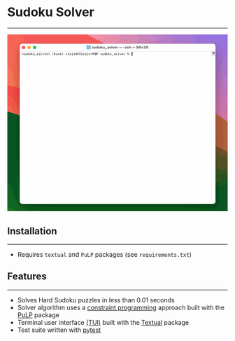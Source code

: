 # Sudoku Solver #

---

![sudoku.gif](sudoku.gif)

## Installation ##

---

- Requires `textual` and `PuLP` packages (see `requirements.txt`)

## Features ##

---

- Solves Hard Sudoku puzzles in less than 0.01 seconds
- Solver algorithm uses a [constraint programming](https://en.wikipedia.org/wiki/Constraint_programming) approach built with the [PuLP](https://github.com/coin-or/pulp) package
- Terminal user interface [(TUI)](https://en.wikipedia.org/wiki/Text-based_user_interface) built with the [Textual](https://github.com/Textualize/textual) package
- Test suite written with [pytest](https://github.com/pytest-dev/pytest)